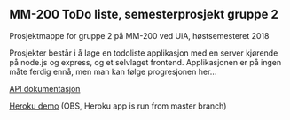 ## MM-200 ToDo liste, semesterprosjekt gruppe 2
Prosjektmappe for gruppe 2 på MM-200 ved UiA, høstsemesteret 2018

Prosjekter består i å lage en todoliste applikasjon med en server kjørende på node.js og express, og et selvlaget frontend.
Applikasjonen er på ingen måte ferdig ennå, men man kan følge progresjonen her...

[API dokumentasjon](./documentation/api.md)

[Heroku demo](https://mm200-todolist-group2.herokuapp.com/)
(OBS, Heroku app is run from master branch)



